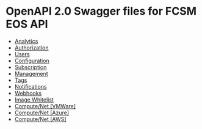 # OpenAPI 2.0 Swagger files for FCSM EOS API

*    [Analytics](./analytics.json)
*    [Authorization](./auth.json)
*    [Users](./user.json)
*    [Configuration](./config.json)
*    [Subscription](./subscr.json)
*    [Management](./mgmt.json)
*    [Tags](./tag.json)
*    [Notifications](./notif.json)
*    [Webhooks](./webhook.json)
*    [Image Whitelist](./img_whitelist.json)
*    [Compute/Net [VMWare]](./vmware.json)
*    [Compute/Net [Azure]](./azure.json)
*    [Compute/Net [AWS]](./aws.json)
